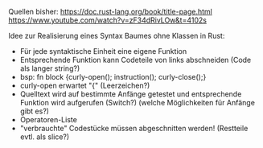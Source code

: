 Quellen bisher:
https://doc.rust-lang.org/book/title-page.html
https://www.youtube.com/watch?v=zF34dRivLOw&t=4102s

Idee zur Realisierung eines Syntax Baumes ohne Klassen in Rust:

- Für jede syntaktische Einheit eine eigene Funktion
- Entsprechende Funktion kann Codeteile von links abschneiden (Code als langer string?)
- bsp: fn block {curly-open(); instruction(); curly-close();}
- curly-open erwartet "{" (Leerzeichen?)
- Quelltext wird auf bestimmte Anfänge getestet und entsprechende Funktion wird aufgerufen (Switch?) (welche Möglichkeiten für Anfänge gibt es?)
- Operatoren-Liste
- "verbrauchte" Codestücke müssen abgeschnitten werden! (Restteile evtl. als slice?)
